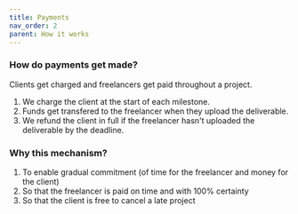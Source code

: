 ```yaml
---
title: Payments
nav_order: 2
parent: How it works
---
```


### How do payments get made?

Clients get charged and freelancers get paid throughout a project.

1. We charge the client at the start of each milestone.
2. Funds get transfered to the freelancer when they upload the deliverable.
3. We refund the client in full if the freelancer hasn't uploaded the deliverable by the deadline.

### Why this mechanism?

1. To enable gradual commitment (of time for the freelancer and money for the client)
2. So that the freelancer is paid on time and with 100% certainty
3. So that the client is free to cancel a late project
